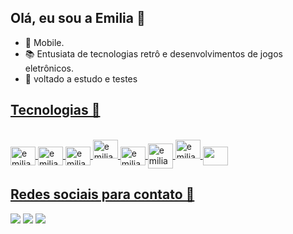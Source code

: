 ## Olá, eu sou a Emilia 🖖

- 📖 Mobile.
- 📚 Entusiata de tecnologias retrô e desenvolvimentos de jogos eletrônicos.
- 🌺 voltado a estudo e testes 

 <div>
  <a href= "https://www.linkedin.com/in/emilia-gabrielly-5431b51b9/">
  <a href= "mailto:emiliapb474@gmail.com">
  </div> 
  
  ## Tecnologias  📙
  <div style="display: inline_block"><br>
    <img align="center" alt="emilia-Dart" height="30" width="40" img src="https://cdn.jsdelivr.net/gh/devicons/devicon/icons/dart/dart-original-wordmark.svg" />
    <img align="center" alt="emilia-fluttter" height="30" width="40" img src="https://cdn.jsdelivr.net/gh/devicons/devicon/icons/flutter/flutter-original.svg" / >   
  <img align= "center" alt="emilia-android" height="30" width="40" img src="https://cdn.jsdelivr.net/gh/devicons/devicon/icons/android/android-plain-wordmark.svg" />
   <img align= "center " alt="emilia-solidity" height="30" width="40" img src="https://cdn.jsdelivr.net/gh/devicons/devicon/icons/solidity/solidity-plain.svg" />  
   <img align="center" alt="emilia-js" height="30" width="40" img src="https://cdn.jsdelivr.net/gh/devicons/devicon/icons/javascript/javascript-original.svg"/>
   <img align="center" alt="emilia-Java" heigth="30" width="40" img src="https://cdn.jsdelivr.net/gh/devicons/devicon/icons/java/java-original.svg" />    
       <img align= "center " alt="emilia-git" height="30" width="40"  img src="https://cdn.jsdelivr.net/gh/devicons/devicon/icons/git/git-original-wordmark.svg" />
       <img align= "center" alt= "" height="30" width="40"  img src="https://cdn.jsdelivr.net/gh/devicons/devicon/icons/vscode/vscode-original.svg" />         
    </div>
   
  ## Redes sociais para contato 📰
   
  <div>
    <a href= "https://www.linkedin.com/in/emilia-gabrielly-5431b51b9/" target="_blank"><img src="https://img.shields.io/badge/-LinkedIn-%230077B5?style=for-the-badge&logo=linkedin&logoColor=white" target="_blank"></a>
   <a href= "mailto:emiliapb474@gmail.com" target= "_blank"><img src="https://img.shields.io/badge/-Gmail-%23333?style=for-the-badge&logo=gmail&logoColor=white" target="_blank"></a>
   <a href= "https://www.instagram.com/uni_gata/"  target="_blank"><img src="https://img.shields.io/badge/-Instagram-%23E4405F?style=for-the-badge&logo=instagram&logoColor=white" target="_blank"></a>
  
   
     
  </div>
